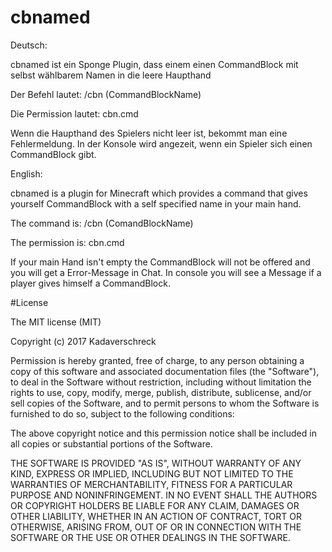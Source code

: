 # cbnamed

Deutsch:

cbnamed ist ein Sponge Plugin, dass einem einen CommandBlock mit selbst
wählbarem Namen in die leere Haupthand

Der Befehl lautet: /cbn (CommandBlockName)

Die Permission lautet: cbn.cmd

Wenn die Haupthand des Spielers nicht leer ist, bekommt man eine Fehlermeldung.
In der Konsole wird angezeit, wenn ein Spieler sich einen CommandBlock gibt.


English:

cbnamed is a plugin for Minecraft which provides a command that gives yourself
CommandBlock with a self specified name in your main hand.

The command is: /cbn (ComandBlockName)

The permission is: cbn.cmd

If your main Hand isn't empty the CommandBlock will not be offered and you will get a Error-Message in Chat.
In console you will see a Message if a player gives himself a CommandBlock.


#License

The MIT license (MIT)

Copyright (c) 2017 Kadaverschreck

Permission is hereby granted, free of charge, to any person obtaining a copy
of this software and associated documentation files (the "Software"), to deal
in the Software without restriction, including without limitation the rights
to use, copy, modify, merge, publish, distribute, sublicense, and/or sell
copies of the Software, and to permit persons to whom the Software is
furnished to do so, subject to the following conditions:

The above copyright notice and this permission notice shall be included in all
copies or substantial portions of the Software.

THE SOFTWARE IS PROVIDED "AS IS", WITHOUT WARRANTY OF ANY KIND, EXPRESS OR
IMPLIED, INCLUDING BUT NOT LIMITED TO THE WARRANTIES OF MERCHANTABILITY,
FITNESS FOR A PARTICULAR PURPOSE AND NONINFRINGEMENT. IN NO EVENT SHALL THE
AUTHORS OR COPYRIGHT HOLDERS BE LIABLE FOR ANY CLAIM, DAMAGES OR OTHER
LIABILITY, WHETHER IN AN ACTION OF CONTRACT, TORT OR OTHERWISE, ARISING FROM,
OUT OF OR IN CONNECTION WITH THE SOFTWARE OR THE USE OR OTHER DEALINGS IN THE
SOFTWARE.
